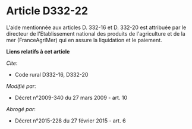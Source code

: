 # Article D332-22

L'aide mentionnée aux articles D. 332-16 et D. 332-20 est attribuée par le directeur de l'Etablissement national des produits
de l'agriculture et de la mer (FranceAgriMer) qui en assure la liquidation et le paiement.

**Liens relatifs à cet article**

_Cite_:

  - Code rural D332-16, D332-20

_Modifié par_:

  - Décret n°2009-340 du 27 mars 2009 - art. 10

_Abrogé par_:

  - Décret n°2015-228 du 27 février 2015 - art. 6

